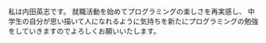 私は内田英志です。
就職活動を始めてプログラミングの楽しさを再実感し、
中学生の自分が思い描いて人になれるように気持ちを新たにプログラミングの勉強をしていきますのでよろしくお願いいたします。
<!---
eiji5520/eiji5520 is a ✨ special ✨ repository because its `README.md` (this file) appears on your GitHub profile.
You can click the Preview link to take a look at your changes.
--->
